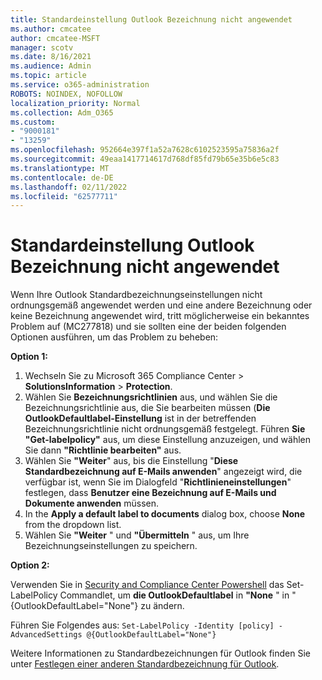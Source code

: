 ```yaml
---
title: Standardeinstellung Outlook Bezeichnung nicht angewendet
ms.author: cmcatee
author: cmcatee-MSFT
manager: scotv
ms.date: 8/16/2021
ms.audience: Admin
ms.topic: article
ms.service: o365-administration
ROBOTS: NOINDEX, NOFOLLOW
localization_priority: Normal
ms.collection: Adm_O365
ms.custom:
- "9000181"
- "13259"
ms.openlocfilehash: 952664e397f1a52a7628c6102523595a75836a2f
ms.sourcegitcommit: 49eaa1417714617d768df85fd79b65e35b6e5c83
ms.translationtype: MT
ms.contentlocale: de-DE
ms.lasthandoff: 02/11/2022
ms.locfileid: "62577711"
---
```

# <a name="default-outlook-label-setting-not-applied"></a>Standardeinstellung Outlook Bezeichnung nicht angewendet

Wenn Ihre Outlook Standardbezeichnungseinstellungen nicht ordnungsgemäß angewendet werden und eine andere Bezeichnung oder keine Bezeichnung angewendet wird, tritt möglicherweise ein bekanntes Problem auf (MC277818) und sie sollten eine der beiden folgenden Optionen ausführen, um das Problem zu beheben:

**Option 1:**

1. Wechseln Sie zu Microsoft 365 Compliance Center > **SolutionsInformation** >  **Protection**.
1. Wählen Sie **Bezeichnungsrichtlinien** aus, und wählen Sie die Bezeichnungsrichtlinie aus, die Sie bearbeiten müssen (**Die OutlookDefaultlabel-Einstellung** ist in der betreffenden Bezeichnungsrichtlinie nicht ordnungsgemäß festgelegt. Führen **Sie "Get-labelpolicy"** aus, um diese Einstellung anzuzeigen, und wählen Sie dann **"Richtlinie bearbeiten"** aus.
1. Wählen Sie **"Weiter**" aus, bis die Einstellung "**Diese Standardbezeichnung auf E-Mails anwenden**" angezeigt wird, die verfügbar ist, wenn Sie im Dialogfeld "**Richtlinieneinstellungen**" festlegen, dass **Benutzer eine Bezeichnung auf E-Mails und Dokumente anwenden** müssen.
1. In the **Apply a default label to documents** dialog box, choose **None** from the dropdown list.
1. Wählen Sie **"Weiter** " und **"Übermitteln** " aus, um Ihre Bezeichnungseinstellungen zu speichern.

**Option 2:**

Verwenden Sie in [Security and Compliance Center Powershell](https://docs.microsoft.com/powershell/exchange/connect-to-scc-powershell?view=exchange-ps&preserve-view=true) das Set-LabelPolicy Commandlet, um **die OutlookDefaultlabel** in **"None** " in "{OutlookDefaultLabel="None"} zu ändern.

Führen Sie Folgendes aus: `Set-LabelPolicy -Identity [policy] -AdvancedSettings @{OutlookDefaultLabel="None"}`

Weitere Informationen zu Standardbezeichnungen für Outlook finden Sie unter [Festlegen einer anderen Standardbezeichnung für Outlook](https://docs.microsoft.com/azure/information-protection/rms-client/clientv2-admin-guide-customizations#set-a-different-default-label-for-outlook).
